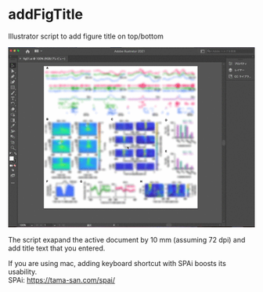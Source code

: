 # addFigTitle
Illustrator script to add figure title on top/bottom

![screen capture](example.gif)

The script exapand the active document by 10 mm (assuming 72 dpi) and add title text that you entered.


If you are using mac, adding keyboard shortcut with SPAi boosts its usability.  
SPAi: https://tama-san.com/spai/

